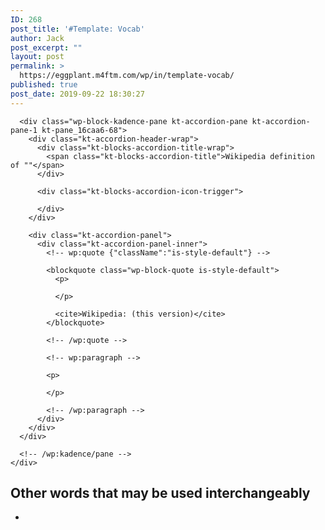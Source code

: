 ```yaml
---
ID: 268
post_title: '#Template: Vocab'
author: Jack
post_excerpt: ""
layout: post
permalink: >
  https://eggplant.m4ftm.com/wp/in/template-vocab/
published: true
post_date: 2019-09-22 18:30:27
---
```

<!-- wp:kadence/accordion {"uniqueID":"_3f25d7-c7","startCollapsed":true,"linkPaneCollapse":false,"contentBorder":[0,0,0,0],"titleStyles":[{"size":[18,"",""],"sizeType":"px","lineHeight":[24,"",""],"lineType":"px","letterSpacing":"","family":"","google":"","style":"","weight":"","variant":"","subset":"","loadGoogle":true,"padding":[10,14,10,14],"marginTop":0,"color":"#555555","background":"#f2f2f2","border":["#555555","#555555","#555555","#555555"],"borderRadius":[0,0,0,0],"borderWidth":[0,0,0,0],"colorHover":"#444444","backgroundHover":"#eeeeee","borderHover":["#eeeeee","#eeeeee","#eeeeee","#eeeeee"],"colorActive":"#ffffff","backgroundActive":"#444444","borderActive":["#444444","#444444","#444444","#444444"],"textTransform":""}]} -->

<div class="wp-block-kadence-accordion alignnone">
  <div class="kt-accordion-wrap kt-accordion-wrap kt-accordion-id_3f25d7-c7 kt-accordion-has-2-panes kt-active-pane-0 kt-accordion-block kt-pane-header-alignment-left kt-accodion-icon-style-basic kt-accodion-icon-side-right" style="max-width: none;">
    <div class="kt-accordion-inner-wrap" data-allow-multiple-open="true" data-start-open="none">
      <!-- wp:kadence/pane {"uniqueID":"_16caa6-68"} -->
      
      <div class="wp-block-kadence-pane kt-accordion-pane kt-accordion-pane-1 kt-pane_16caa6-68">
        <div class="kt-accordion-header-wrap">
          <div class="kt-blocks-accordion-title-wrap">
            <span class="kt-blocks-accordion-title">Wikipedia definition of ""</span>
          </div>
          
          <div class="kt-blocks-accordion-icon-trigger">
             
          </div>
        </div>
        
        <div class="kt-accordion-panel">
          <div class="kt-accordion-panel-inner">
            <!-- wp:quote {"className":"is-style-default"} -->
            
            <blockquote class="wp-block-quote is-style-default">
              <p>
                 
              </p>
              
              <cite>Wikipedia: (this version)</cite>
            </blockquote>
            
            <!-- /wp:quote -->
            
            <!-- wp:paragraph -->
            
            <p>
               
            </p>
            
            <!-- /wp:paragraph -->
          </div>
        </div>
      </div>
      
      <!-- /wp:kadence/pane -->
    </div>
  </div>
</div>

<!-- /wp:kadence/accordion -->

<!-- wp:heading -->

## Other words that may be used interchangeably

<!-- /wp:heading -->

<!-- wp:list -->

*    

<!-- /wp:list -->